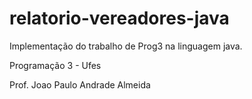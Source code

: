 # relatorio-vereadores-java
Implementação do trabalho de Prog3 na linguagem java.

Programação 3 - Ufes

Prof. Joao Paulo Andrade Almeida
